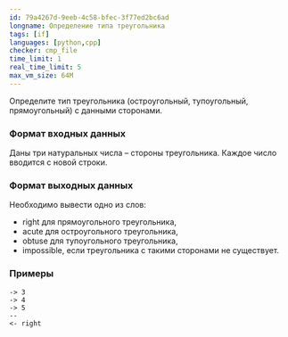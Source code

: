 ```yaml
---
id: 79a4267d-9eeb-4c58-bfec-3f77ed2bc6ad
longname: Определение типа треугольника
tags: [if]
languages: [python,cpp]
checker: cmp_file
time_limit: 1
real_time_limit: 5
max_vm_size: 64M
---
```



Определите тип треугольника (остроугольный, тупоугольный, прямоугольный) с данными сторонами.

### Формат входных данных

Даны три натуральных числа – стороны треугольника. Каждое число вводится с новой строки.

### Формат выходных данных

Необходимо вывести одно из слов:
- right для прямоугольного треугольника,
- acute для остроугольного треугольника,
- obtuse для тупоугольного треугольника,
- impossible, если треугольника с такими сторонами не существует.

### Примеры

```
-> 3
-> 4
-> 5
--
<- right
```
